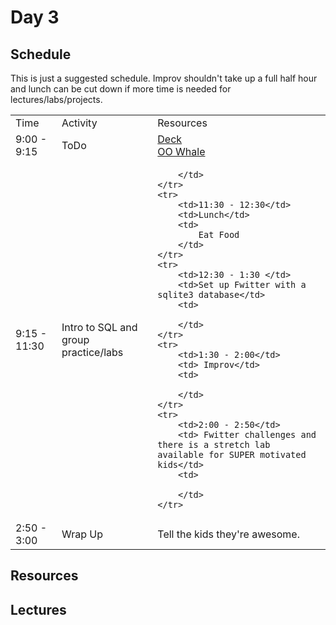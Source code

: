 # Day 3

## Schedule

This is just a suggested schedule. Improv shouldn't take up a full half hour and lunch can be cut down if more time is needed for lectures/labs/projects.

<table>
    <tr>
        <td>Time</td>
        <td>Activity</td>
        <td>Resources</td>
    </tr>
    <tr>
        <td>9:00 - 9:15</td>
        <td>ToDo</td>
        <td>
            <a href="https://docs.google.com/presentation/d/1UjrHc_Ki_dvtPqWsWxncBCmWmXYqwv6zg1Zvdlnzfnc/edit?usp=sharing"> Deck </a>
            <br>
            <a href="https://github.com/learn-co-curriculum/oo-whale-of-a-time">OO Whale</a>
        </td>
    </tr>
    <tr>
        <td>9:15 - 11:30</td>
        <td>Intro to SQL and group practice/labs</td>
        <td>
            
        </td>
    </tr>
    <tr>
        <td>11:30 - 12:30</td>
        <td>Lunch</td>
        <td>
            Eat Food
        </td>
    </tr>
    <tr>
        <td>12:30 - 1:30 </td>
        <td>Set up Fwitter with a sqlite3 database</td>
        <td>

        </td>
    </tr>
    <tr>
        <td>1:30 - 2:00</td>
        <td> Improv</td>
        <td>
        
        </td>
    </tr>
    <tr>
        <td>2:00 - 2:50</td>
        <td> Fwitter challenges and there is a stretch lab available for SUPER motivated kids</td>
        <td>

        </td>
    </tr>
   <tr>
        <td>2:50 - 3:00</td>
        <td>Wrap Up</td>
        <td>
            Tell the kids they're awesome. 
        </td>
    </tr>
</table>

## Resources

## Lectures
